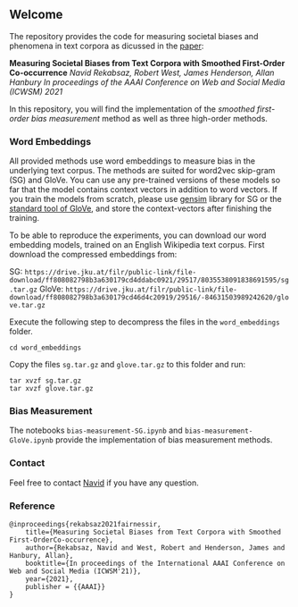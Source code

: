 ## Welcome
The repository provides the code for measuring societal biases and phenomena in text corpora as dicussed in the [paper](https://arxiv.org/abs/1812.10424):

**Measuring Societal Biases from Text Corpora with Smoothed First-Order Co-occurrence**
*Navid Rekabsaz, Robert West, James Henderson, Allan Hanbury
In proceedings of the AAAI Conference on Web and Social Media (ICWSM) 2021*

In this repository, you will find the implementation of the *smoothed first-order bias measurement* method as well as three high-order methods.

### Word Embeddings
All provided methods use word embeddings to measure bias in the underlying text corpus. The methods are suited for word2vec skip-gram (SG) and GloVe. You can use any pre-trained versions of these models so far that the model contains context vectors in addition to word vectors. If you train the models from scratch, please use [gensim](https://radimrehurek.com/gensim/) library for SG or the [standard tool of GloVe](https://nlp.stanford.edu/projects/glove/), and store the context-vectors after finishing the training.

To be able to reproduce the experiments, you can download our word embedding models, trained on an English Wikipedia text corpus. First download the compressed embeddings from:

SG: `https://drive.jku.at/filr/public-link/file-download/ff808082798b3a630179cd4ddabc0921/29517/8035538091838691595/sg.tar.gz`
GloVe: `https://drive.jku.at/filr/public-link/file-download/ff808082798b3a630179cd46d4c20919/29516/-84631503989242620/glove.tar.gz`

Execute the following step to decompress the files in the `word_embeddings` folder.
```
cd word_embeddings
```
Copy the files `sg.tar.gz` and `glove.tar.gz` to this folder and run:
```
tar xvzf sg.tar.gz
tar xvzf glove.tar.gz
```

### Bias Measurement
The notebooks `bias-measurement-SG.ipynb` and `bias-measurement-GloVe.ipynb` provide the implementation of bias measurement methods.  

### Contact
Feel free to contact [Navid](mailto:navid.rekabsaz@jku.at) if you have any question.

### Reference
```
@inproceedings{rekabsaz2021fairnessir,
    title={Measuring Societal Biases from Text Corpora with Smoothed First-OrderCo-occurrence},
    author={Rekabsaz, Navid and West, Robert and Henderson, James and Hanbury, Allan},
    booktitle={In proceedings of the International AAAI Conference on Web and Social Media (ICWSM'21)},
    year={2021},
    publisher = {{AAAI}}
}
```

